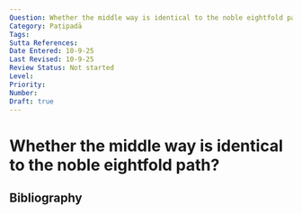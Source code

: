 ```yaml
---
Question: Whether the middle way is identical to the noble eightfold path?
Category: Paṭipadā
Tags: 
Sutta References: 
Date Entered: 10-9-25
Last Revised: 10-9-25
Review Status: Not started
Level: 
Priority: 
Number: 
Draft: true
---
```


# Whether the middle way is identical to the noble eightfold path?

## Bibliography

<!-- 

Notes:



-->
